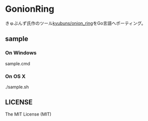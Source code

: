# GonionRing

きゅぶんず氏作のツール[kyubuns/onion_ring](https://github.com/kyubuns/onion_ring)をGo言語へポーティング。

## sample

### On Windows
sample.cmd

### On OS X
./sample.sh


## LICENSE

The MIT License (MIT)